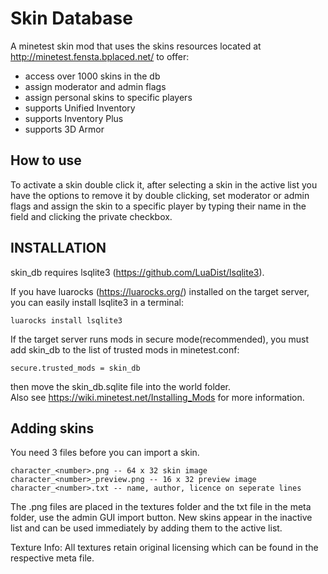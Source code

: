 # Skin Database

A minetest skin mod that uses the skins resources located at http://minetest.fensta.bplaced.net/ to offer:

* access over 1000 skins in the db
* assign moderator and admin flags
* assign personal skins to specific players
* supports Unified Inventory
* supports Inventory Plus
* supports 3D Armor

## How to use

To activate a skin double click it, after selecting a skin in the active list you have the options to remove it by double clicking, set moderator or admin flags and assign the skin to a specific player by typing their name in the field and clicking the private checkbox.

## INSTALLATION

skin_db requires lsqlite3 (https://github.com/LuaDist/lsqlite3).

If you have luarocks (https://luarocks.org/) installed on the target server,
you can easily install lsqlite3 in a terminal:

    luarocks install lsqlite3

If the target server runs mods in secure mode(recommended), you must add skin_db
to the list of trusted mods in minetest.conf:

    secure.trusted_mods = skin_db

then move the skin_db.sqlite file into the world folder.  
Also see https://wiki.minetest.net/Installing_Mods for more information.

## Adding skins

You need 3 files before you can import a skin.
```
character_<number>.png -- 64 x 32 skin image
character_<number>_preview.png -- 16 x 32 preview image
character_<number>.txt -- name, author, licence on seperate lines
```
The .png files are placed in the textures folder and the txt file in the meta folder, use the admin GUI import button. New skins appear in the inactive list and can be used immediately by adding them to the active list.
  
Texture Info: All textures retain original licensing which can be found in the respective meta file.

